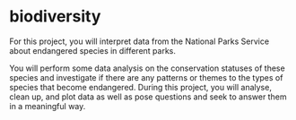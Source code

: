 # biodiversity

For this project, you will interpret data from the National Parks Service about endangered species in different parks.

You will perform some data analysis on the conservation statuses of these species and investigate if there are any patterns or themes to the types of species that become endangered. During this project, you will analyse, clean up, and plot data as well as pose questions and seek to answer them in a meaningful way.
